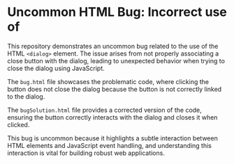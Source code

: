 # Uncommon HTML Bug: Incorrect use of <dialog> element

This repository demonstrates an uncommon bug related to the use of the HTML `<dialog>` element.  The issue arises from not properly associating a close button with the dialog, leading to unexpected behavior when trying to close the dialog using JavaScript.

The `bug.html` file showcases the problematic code, where clicking the button does not close the dialog because the button is not correctly linked to the dialog.

The `bugSolution.html` file provides a corrected version of the code, ensuring the button correctly interacts with the dialog and closes it when clicked.

This bug is uncommon because it highlights a subtle interaction between HTML elements and JavaScript event handling, and understanding this interaction is vital for building robust web applications.